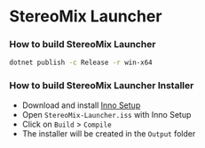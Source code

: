 # StereoMix Launcher

### How to build StereoMix Launcher
```bash
dotnet publish -c Release -r win-x64
```

### How to build StereoMix Launcher Installer
- Download and install [Inno Setup](http://www.jrsoftware.org/isdl.php)
- Open `StereoMix-Launcher.iss` with Inno Setup
- Click on `Build` > `Compile`
- The installer will be created in the `Output` folder
